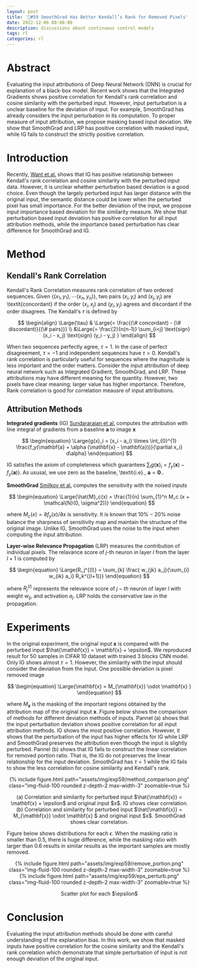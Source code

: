 ```yaml
---
layout: post
title: '🌆#59 SmoothGrad Has Better Kendall’s Rank for Removed Pixels'
date: 2022-12-06 00:00:00
description: discussions about continuous control models
tags: rl
categories: rl
---
```


# Abstract

Evaluating the input attributions of Deep Neural Network (DNN) is crucial for explanation of a black-box model. Recent work shows that the Integrated Gradients shows positive correlation for Kendall's rank correlation and cosine similarity with the perturbed input. However, input perturbation is a unclear baseline for the deviation of input. For example, SmoothGrad has already considers the input perturbation in its computation. To proper measure of input attribution, we propose masking based input deviation. We show that SmoothGrad and LRP has positive correlation with masked input, while IG fails to construct the strictly positive correlation. 

# Introduction 

Recently, [Want et al.](https://arxiv.org/abs/2205.07279) shows that IG has positive relationship between Kendall's rank correlation and cosine similarity with the perturbed input data. However, it is unclear whether perturbation based deviation is a good choice. Even though the largely perturbed input has larger distance with the original input, the semantic distance could be lower when the perturbed pixel has small importance. For the better deviation of the input, we propose input importance based deviation for the similarity measure. We show that perturbation based input deviation has positive correlation for all input attribution methods, while the importance based perturbation has clear difference for SmoothGrad and IG. 

# Method 

## Kendall's Rank Correlation

Kendall's Rank Correlation measures rank correlation of two ordered sequences. Given $\{(x_1, y_1), \cdots (x_n, y_n) \}$, two pairs $(x_i, y_i)$ and $(x_j, y_j)$ are \textit{concordant} if the order $(x_i, x_j)$ and $(y_i, y_j)$ agrees and discordant if the order disagrees. The Kendall's $\tau$ is defined by 

$$
\begin{align}
    \Large{\tau} & \Large{= \frac{(\# concordant) - (\# discordant)}{(\# pairs)}} \\
    &\Large{=  \frac{2}{n(n-1)} \sum_{i<j} \text{sign}(x_i - x_j) \text{sign} (y_i - y_j) }
\end{align}
$$

When two sequences perfectly agree, $\tau=1$. In the case of perfect disagreement, $\tau=-1$ and independent sequences have $\tau=0$. Kendall's rank correlation is particularly useful for sequences where the magnitude is less important and the order matters. Consider the input attribution of deep neural network such as Integrated Gradient, SmoothGrad, and LRP. These attributions may have different meaning for the quantity. However, two pixels have clear meaning; larger value has higher importance. Therefore, Rank correlation is good for correlation meausre of input attributions. 



## Attribution Methods

**Integrated gradients** (IG) [Sundararajan et al.](https://arxiv.org/abs/1703.01365) computes the attribution with line integral of gradients from a baseline $\mathbf{a}$ to image 
$\mathbf{x}$

$$
\begin{equation}
    \Large{g(x)_i = (x_i - a_i) \times \int_{0}^{1} \frac{f_y(\mathbf{a} + \alpha (\mathbf{x} - \mathbf{a}))}{\partial x_i} d\alpha}
\end{equation}
$$

IG satisfies the axiom of completeness which guarantees $\sum_i g(\mathbf{x})_i = f_y(\mathbf{x}) - f_y(\mathbf{a}))$. As ususal, we use zero as the baseline, \textit{i.e}., $\mathbf{a} = \mathbf{0}$..

**SmoothGrad** [Smilkov et al.](https://arxiv.org/abs/1706.03825) computes the sensitivity with the noised inputs

$$
\begin{equation}
    \Large{\hat{M}_c(x) = \frac{1}{n} \sum_{1}^n M_c (x + \mathcal{N}(0, \sigma^2))}
\end{equation}
$$

where $M_c(x) = \partial f_y(x) / \partial x$ is sensitivity. It is known that $10\% - 20\%$ noise balance the sharpness of sensitivity map and maintain the structure of the original image. Unlike IG, SmoothGrad uses the noise to the input when computing the input attribution. 

**Layer-wise Relevance Propagation** (LRP) measures the contribution of individual pixels. The relavance score of $j$-th neuron in layer $l$ from the layer $l+1$ is computed by 

$$
\begin{equation}
    \Large{R_j^{(l)} = \sum_{k} \frac{ w_{jk} a_j}{\sum_{i}  w_{ik} a_i} R_k^{(l+1)}}
\end{equation}
$$

where $R_j^{(l)}$ represents the relevance score of $j-th$ neuron of layer $l$ with weight  $w_{ij}$, and activation $a_j$. LRP holds the conservative law in the propagation. 


# Experiments


In the original experiment, the original input $\mathbf{x}$ is compared with the perturbed input $\hat{\mathbf{x}} = \mathbf{x} + \epsilon$. We reproduced result for 50 samples in CIFAR 10 dataset with trained 3 blocks CNN model.  Only IG shows almost $\tau=1$. However, the similarity with the input should consider the deviation from the input. One possible deviation is pixel removed image 

$$
\begin{equation}
    \Large{\mathbf{x} = M_{\mathbf{x}} \odot \mathbf{x} }
\end{equation}
$$


where $M_{\mathbf{x}}$ is the masking of the important regions obtained by the attribution map of the original input $\mathbf{x}$. Figure below shows the comparison of methods for different deviation methods of inputs. Pannel (a) shows that the input perturbation deviation shows positive correlation for all input attribution methods. IG shows the most positive correlation. However, it shows that the perturbation of the input has higher effects for IG while LRP and SmoothGrad preserves the attribution even though the input is slightly perturbed. Pannel (b) shows that IG fails to construct the linear correlation for removed portion ratio. That is, the IG do not preserves the linear relationship for the input deviation. SmoothGrad has $\tau=1$ while the IG fails to show the less correlation for cosine similarity and Kendall's rank. 

<center>
<div class="row mt-3">
        {% include figure.html path="assets/img/exp59/method_comparison.png" class="img-fluid-100 rounded z-depth-2 max-width-3" zoomable=true %}
</div>
<p> (a) Correlation and similarity for perturbed input $\hat{\mathbf{x}} = \mathbf{x} + \epsilon$ and original input $x$. IG shows clear correlation. (b) Correlation and similarity for perturbed input $\hat{\mathbf{x}} = M_{\mathbf{x}} \odot \mathbf{x} $ and original input $x$. SmoothGrad shows clear correlation. </p>
</center>



Figure below shows distributions for each $\epsilon$. When the masking ratio is smaller than $0.5$, there is huge difference, while the masking ratio with larger than $0.6$ results in similar results as the important samples are mostly removed. 
 

<center>
<div class="row mt-3">
        {% include figure.html path="assets/img/exp59/remove_portion.png" class="img-fluid-100 rounded z-depth-2 max-width-3" zoomable=true %}
</div>
<div class="row mt-3">
        {% include figure.html path="assets/img/exp59/eps_perturb.png" class="img-fluid-100 rounded z-depth-2 max-width-3" zoomable=true %}
</div>
<p> Scatter plot for each $\epsilon$</p>
</center>


# Conclusion 

 Evaluating the input attribution methods should be done with careful understanding of the explanation bias. In this work, we show that masked inputs have positive correlation for the cosine similarity and the Kendall's rank correlation which demonstrate that simple perturbation of input is not enough deviation of the original input. 

